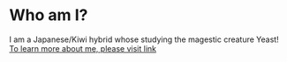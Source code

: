 # Who am I?
I am a Japanese/Kiwi hybrid whose studying the magestic creature Yeast!<br>
[To learn more about me, please visit  link](https://https://github.com/DanYamamotoEvans/About)



